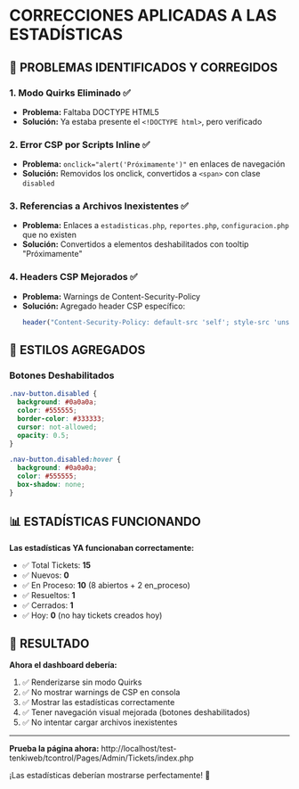 # CORRECCIONES APLICADAS A LAS ESTADÍSTICAS

## 🔧 PROBLEMAS IDENTIFICADOS Y CORREGIDOS

### 1. **Modo Quirks Eliminado** ✅

- **Problema:** Faltaba DOCTYPE HTML5
- **Solución:** Ya estaba presente el `<!DOCTYPE html>`, pero verificado

### 2. **Error CSP por Scripts Inline** ✅

- **Problema:** `onclick="alert('Próximamente')"` en enlaces de navegación
- **Solución:** Removidos los onclick, convertidos a `<span>` con clase `disabled`

### 3. **Referencias a Archivos Inexistentes** ✅

- **Problema:** Enlaces a `estadisticas.php`, `reportes.php`, `configuracion.php` que no existen
- **Solución:** Convertidos a elementos deshabilitados con tooltip "Próximamente"

### 4. **Headers CSP Mejorados** ✅

- **Problema:** Warnings de Content-Security-Policy
- **Solución:** Agregado header CSP específico:
  ```php
  header("Content-Security-Policy: default-src 'self'; style-src 'unsafe-inline'; script-src 'self'; img-src 'self' data:; font-src 'self'");
  ```

## 💅 ESTILOS AGREGADOS

### Botones Deshabilitados

```css
.nav-button.disabled {
  background: #0a0a0a;
  color: #555555;
  border-color: #333333;
  cursor: not-allowed;
  opacity: 0.5;
}

.nav-button.disabled:hover {
  background: #0a0a0a;
  color: #555555;
  box-shadow: none;
}
```

## 📊 ESTADÍSTICAS FUNCIONANDO

**Las estadísticas YA funcionaban correctamente:**

- ✅ Total Tickets: **15**
- ✅ Nuevos: **0**
- ✅ En Proceso: **10** (8 abiertos + 2 en_proceso)
- ✅ Resueltos: **1**
- ✅ Cerrados: **1**
- ✅ Hoy: **0** (no hay tickets creados hoy)

## 🎯 RESULTADO

**Ahora el dashboard debería:**

1. ✅ Renderizarse sin modo Quirks
2. ✅ No mostrar warnings de CSP en consola
3. ✅ Mostrar las estadísticas correctamente
4. ✅ Tener navegación visual mejorada (botones deshabilitados)
5. ✅ No intentar cargar archivos inexistentes

---

**Prueba la página ahora:** http://localhost/test-tenkiweb/tcontrol/Pages/Admin/Tickets/index.php

¡Las estadísticas deberían mostrarse perfectamente! 🎉

